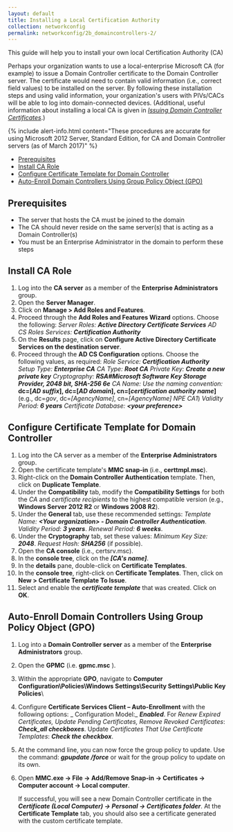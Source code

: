 ```yaml
---
layout: default
title: Installing a Local Certification Authority
collection: networkconfig
permalink: networkconfig/2b_domaincontrollers-2/
---
```


This guide will help you to install your own local Certification Authority (CA)

Perhaps your organization wants to use a local-enterprise Microsoft CA (for example) to issue a Domain Controller certificate to the Domain Controller server. The certificate would need to contain valid information (i.e., correct field values) to be installed on the server. By following these installation steps and using valid information, your organization's users with PIVs/CACs will be able to log into domain-connected devices. (Additional, useful information about installing a local CA is given in [_Issuing Domain Controller Certificates_]({{site.baseurl}}/creating-domain-controller-certificate-profiles).)

{% include alert-info.html content="These procedures are accurate for using Microsoft 2012 Server, Standard Edition, for CA and Domain Controller servers (as of March 2017)" %} 

* [Prerequisites](#prerequisites)
* [Install CA Role](#install-ca-role)
* [Configure Certificate Template for Domain Controller](#configure-certificate-template-for-domain-controller)
* [Auto-Enroll Domain Controllers Using Group Policy Object (GPO)](#auto-enroll-domain-controllers-using-group-policy-object)

## Prerequisites

  * The server that hosts the CA must be joined to the domain
  * The CA should never reside on the same server(s) that is acting as a Domain Controller(s)
  * You must be an Enterprise Administrator in the domain to perform these steps

## Install CA Role

  1. Log into the **CA server** as a member of the **Enterprise Administrators** group.
  2. Open the **Server Manager**.
  3. Click on **Manage &gt; Add Roles and Features**.
  4. Proceed through the **Add Roles and Features Wizard** options. Choose the following:
     _Server Roles:_ **_Active Directory Certificate Services_**
     _AD CS Roles Services:_ **_Certification Authority_** 
  5. On the **Results** page, click on **Configure Active Directory Certificate Services on the destination server**.
  6. Proceed through the **AD CS Configuration** options. Choose the following values, as required:
     _Role Service:_ **_Certification Authority_** 
     _Setup Type:_ **_Enterprise CA_** 
     _CA Type:_ **_Root CA_**
     _Private Key:_ **_Create a new private key_** 
     _Cryptography:_ **_RSA#Microsoft Software Key Storage Provider, 2048 bit, SHA-256 6e_**
     _CA Name: Use the naming convention:_ **dc=[_AD suffix_], dc=[_AD domain_], cn=[_certification authority name_]** 
      (e.g., dc=_gov_, dc=_[AgencyName]_, cn=_[AgencyName]_ _NPE_ _CA1_) 
     _Validity Period:_ **_6 years_** 
     _Certificate Database:_ **_&lt;your preference&gt;_** 

## Configure Certificate Template for Domain Controller

  1. Log into the CA server as a member of the **Enterprise Administrators** group.
  2. Open the certificate template's **MMC snap-in** (i.e., **certtmpl.msc**). 
  3. Right-click on the **Domain Controller Authentication** template. Then, click on **Duplicate Template**.
  4. Under the **Compatibility** tab, modify the **Compatibility Settings** for both the _CA_ and _certificate recipients_ to the highest compatible version (e.g., **Windows Server 2012 R2** or **Windows 2008 R2**).
  5. Under the **General** tab, use these recommended settings:
     _Template Name:_  **_&lt;Your organization&gt; - Domain Controller Authentication_**.
     _Validity Period:_  **_3 years_**.
     _Renewal Period:_  **_6 weeks_**.
  6. Under the **Cryptography** tab, set these values:
     _Minimum Key Size:_  **_2048_**.
     _Request Hash:_  **_SHA256_** (if possible).
  7. Open the **CA console** (i.e., certsrv.msc).
  8. In the **console tree**, click on the **_[CA's name]_**.
  9. In the **details** pane, double-click on **Certificate Templates**.
 10. In the **console tree**, right-click on **Certificate Templates**. Then, click on **New &gt; Certificate Template To Issue**.
 11. Select and enable the **_certificate template_** that was created. Click on **OK**.

## Auto-Enroll Domain Controllers Using Group Policy Object (GPO)

  1. Log into a **Domain Controller server** as a member of the **Enterprise Administrators** group.
  2. Open the **GPMC** (i.e. **gpmc.msc** ).
  3. Within the appropriate **GPO**, navigate to **Computer Configuration\Policies\Windows Settings\Security Settings\Public Key Policies**\ 
  4. Configure **Certificate Services Client – Auto-Enrollment** with the following options:
     _ Configuration Model:_ **_Enabled_**.
      For _Renew Expired Certificates, Update Pending Certificates, Remove Revoked Certificates_: **_Check_all checkboxes_**.
      Update _Certificates That Use Certificate Templates_: **_Check the checkbox_**.
  5. At the command line, you can now force the group policy to update. Use the command: **_gpupdate /force_** or wait for the group policy to update on its own.
  6. Open **MMC.exe -&gt; File -&gt; Add/Remove Snap-in -&gt; Certificates -&gt; Computer account -&gt; Local computer**. 
  
     If successful, you will see a new Domain Controller certificate in the **_Certificate (Local Computer) -&gt; Personal -&gt; Certificates folder_**. At the **Certificate Template** tab, you should also see a certificate generated with the custom certificate template.

